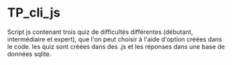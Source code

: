 # TP_cli_js

Script js contenant trois quiz de difficultés différentes (débutant, intermédiaire et expert), que l'on peut choisir à l'aide d'option créées dans le code. les quiz sont créées dans des .js et les réponses dans une base de données sqlite.
